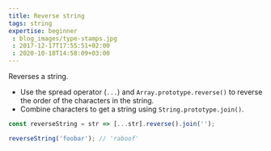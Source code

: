 ```yaml
---
title: Reverse string
tags: string
expertise: beginner
 : blog_images/type-stamps.jpg
 : 2017-12-17T17:55:51+02:00
 : 2020-10-18T14:58:09+03:00
---
```


Reverses a string.

- Use the spread operator (`...`) and `Array.prototype.reverse()` to reverse the order of the characters in the string.
- Combine characters to get a string using `String.prototype.join()`.

```js
const reverseString = str => [...str].reverse().join('');
```

```js
reverseString('foobar'); // 'raboof'
```
